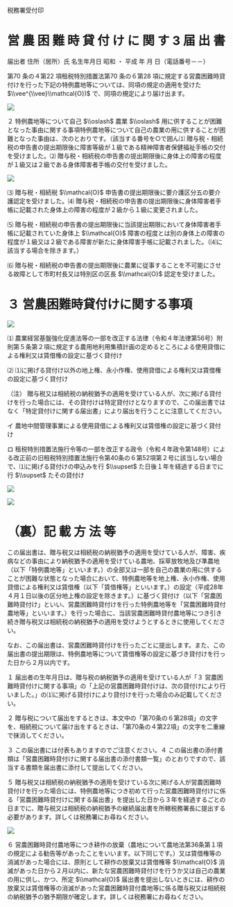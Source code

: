 税務署受付印

# 営 農 困 難 時 貸 付 け に 関 す $3$ 届 出 書

届出者 住所（居所）氏 名生年月日 昭和 ・ 平成 年 月 日（電話番号－－）

第70 条の４第22 項租税特別措置法第70 条の６第28 項に規定する営農困難時貸付けを行った下記の特例農地等については、同項の規定の適用を受けた $\\vee^{\\vee}\\mathcal{O})$ で、同項の規定により届け出ます。

![](https://www.nta.go.jp/tmp/7a4f4794-ba32-43f0-9765-32c5c9e95a85/images/322cd61cfe9656f58a4a7f31d4a1729dd597d641fd90698915464bd0f3995ff1.jpg)

２ 特例農地等について自己 $\\oslash$ 農業 $\\oslash$ 用に供することが困難となった事由に関する事項特例農地等について自己の農業の用に供することが困難となった事由は、次のとおりです。（該当する番号を○で囲ん⑴ 贈与税・相続税の申告書の提出期限後に障害等級が１級である精神障害者保健福祉手帳の交付を受けました。⑵ 贈与税・相続税の申告書の提出期限後に身体上の障害の程度が１級又は２級である身体障害者手帳の交付を受けました。

![](https://www.nta.go.jp/tmp/7a4f4794-ba32-43f0-9765-32c5c9e95a85/images/d8d45264c98595eae211a0ec184530637738970e09189a0597218fe2aab8dbc5.jpg)

⑶ 贈与税・相続税 $\\mathcal{O}$ 申告書の提出期限後に要介護区分五の要介護認定を受けました。⑷ 贈与税・相続税の申告書の提出期限後に身体障害者手帳に記載された身体上の障害の程度が２級から１級に変更されました。

⑸ 贈与税・相続税の申告書の提出期限後に当該提出期限において身体障害者手帳に記載されていた身体上 $\\mathcal{O}$ 障害の程度とは別の身体上の障害の程度が１級又は２級である障害が新たに身体障害手帳に記載されました。（⑷に該当する場合を除きます。）

⑹ 贈与税・相続税の申告書の提出期限後に農業に従事することを不可能にさせる故障として市町村長又は特別区の区長 $\\mathcal{O}$ 認定を受けました。

# ３ 営農困難時貸付けに関する事項

![](https://www.nta.go.jp/tmp/7a4f4794-ba32-43f0-9765-32c5c9e95a85/images/2c5ecbf3f6069bd529cc10360d187ba706b340932c5fe4e59539eafc8e7ec588.jpg)

⑴ 農業経営基盤強化促進法等の一部を改正する法律（令和４年法律第56号）附則第５条第２項に規定する農用地利用集積計画の定めるところによる使用貸借による権利又は賃借権の設定に基づく貸付け

⑵ ⑴に掲げる貸付け以外の地上権、永小作権、使用貸借による権利又は賃借権の設定に基づく貸付け

（注） 贈与税又は相続税の納税猶予の適用を受けている人が、次に掲げる貸付けを行った場合には、その貸付けは特定貸付けとなりますので、この届出書ではなく「特定貸付けに関する届出書」により届出を行うことに注意してください。

イ 農地中間管理事業による使用貸借による権利又は賃借権の設定に基づく貸付け

ロ 租税特別措置法施行令等の一部を改正する政令（令和４年政令第148号）による改正前の旧租税特別措置法施行令第40条の６第52項第２号に該当しない場合で、⑴に掲げる貸付けの申込みを行 $\\supset$ た日後１年を経過する日までに行 $\\supset$ たその貸付け

![](https://www.nta.go.jp/tmp/7a4f4794-ba32-43f0-9765-32c5c9e95a85/images/e3fc4c6f8a3d23e20835d915442db77f5e90adacf56134bea845d68771636963.jpg)

![](https://www.nta.go.jp/tmp/7a4f4794-ba32-43f0-9765-32c5c9e95a85/images/539c971027e9601ec89fe3e29778a48b380d70287c0bcdc4a609f7f6380c7d21.jpg)

# （裏）記 載 方 法 等

この届出書は、贈与税又は相続税の納税猶予の適用を受けている人が、障害、疾病などの事由により納税猶予の適用を受けている農地、採草放牧地及び準農地（以下「特例農地等」といいます。）の全部又は一部を自己の農業の用に供することが困難な状態となった場合において、特例農地等を地上権、永小作権、使用貸借による権利又は賃借権（以下「賃借権等」といいます。）の設定（平成28年４月１日以後の区分地上権の設定を除きます。）に基づく貸付け（以下「営農困難時貸付け」といい、営農困難時貸付けを行った特例農地等を「営農困難時貸付農地等」といいます。）を行った場合に、当該営農困難時貸付農地等につき引き続き贈与税又は相続税の納税猶予の適用を受けようとするときに使用してください。

なお、この届出書は、営農困難時貸付けを行ったごとに提出します。また、この届出書の提出期限は、特例農地等について賃借権等の設定に基づき貸付けを行った日から２月以内です。

１ 届出者の生年月日は、贈与税の納税猶予の適用を受けている人が「３ 営農困難時貸付けに関する事項」の「上記の営農困難時貸付けは、次の貸付けにより行いました。」の⑴に掲げる貸付けにより貸付けを行った場合のみ記載してください。

２ 贈与税について届出をするときは、本文中の「第70条の６第28項」の文字を、相続税について届け出をするときは、「第70条の４第22項」の文字を二重線で抹消してください。

３ この届出書には付表もありますのでご注意ください。４ この届出書の添付書類は「営農困難時貸付けに関する届出書の添付書類一覧」のとおりですので、該当する書類を届出書に添付して提出してください。

５ 贈与税又は相続税の納税猶予の適用を受けている次に掲げる人が営農困難時貸付けを行った場合には、特例農地等につき初めて行った営農困難時貸付けに係る「営農困難時貸付けに関する届出書」を提出した日から３年を経過するごとの日までに、贈与税又は相続税の納税猶予の継続届出書を所轄税務署長に提出する必要があります。詳しくは税務署にお尋ねください。

![](https://www.nta.go.jp/tmp/7a4f4794-ba32-43f0-9765-32c5c9e95a85/images/92c7ff261c13f1bb28f3d69cb761b1ff88a74091f6853debb4dd4b76bca36e4d.jpg)

６ 営農困難時貸付農地等につき耕作の放棄（農地について農地法第36条第１項の規定による勧告等があったことをいいます。以下同じです。）又は賃借権等の消滅があった場合には、原則として耕作の放棄又は賃借権等 $\\mathcal{O}$ 消滅があった日から２月以内に、新たな営農困難時貸付けを行うか又は自己の農業の用に供し、かつ、所定 $\\mathcal{O}$ 届出書を提出しないときには、耕作の放棄又は賃借権等の消滅があった営農困難時貸付農地等に係る贈与税又は相続税の納税猶予の猶予期限が確定します。詳しくは税務署にお尋ねください。